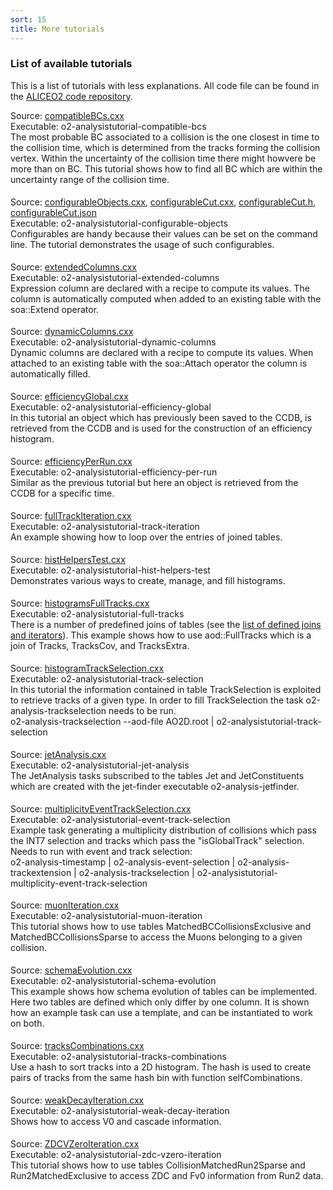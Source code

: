 ```yaml
---
sort: 15
title: More tutorials
---
```


### List of available tutorials
This is a list of tutorials with less explanations. All code file can be found
in the <a
href="https://github.com/AliceO2Group/AliceO2/tree/dev/Analysis/Tutorials/src/"
target="_blank">ALICEO2 code repository</a>.


<div style="margin-bottom:5mm">
  Source: <a href="https://github.com/AliceO2Group/AliceO2/tree/dev/Analysis/Tutorials/src/compatibleBCs.cxx" target="_blank">compatibleBCs.cxx</a><br>
  Executable: o2-analysistutorial-compatible-bcs
  <div class="indBox">
    The most probable BC associated to a collision is the one closest in time to the collision time, which is determined from the tracks forming the collision vertex. Within the uncertainty of the collision time there might howvere be more than on BC. This tutorial shows how to find all BC which are within the uncertainty range of the collision time.
  </div>
</div>
  
<div style="margin-bottom:5mm">
  Source: <a href="https://github.com/AliceO2Group/AliceO2/tree/dev/Analysis/Tutorials/src/configurableObjects.cxx" target="_blank">configurableObjects.cxx</a>, <a href="https://github.com/AliceO2Group/AliceO2/tree/dev/Analysis/Tutorials/src/configurableCut.cxx" target="_blank">configurableCut.cxx</a>, <a href="https://github.com/AliceO2Group/AliceO2/tree/dev/Analysis/Tutorials/include/Analysis/configurableCut.h" target="_blank">configurableCut.h</a>, <a href="https://github.com/AliceO2Group/AliceO2/tree/dev/Analysis/Tutorials/src/configurableCut.json" target="_blank">configurableCut.json</a><br>
  Executable: o2-analysistutorial-configurable-objects
  <div class="indBox">
    Configurables are handy because their values can be set on the command line. The tutorial demonstrates the usage of such configurables.
  </div>
</div>


<div style="margin-bottom:5mm">
  Source: <a href="https://github.com/AliceO2Group/AliceO2/tree/dev/Analysis/Tutorials/src/extendedColumns.cxx" target="_blank">extendedColumns.cxx</a><br>
  Executable: o2-analysistutorial-extended-columns
  <div class="indBox">
    Expression column are declared with a recipe to compute its values. The column is automatically computed when added to an existing table with the soa::Extend operator. 
  </div>
</div>


<div style="margin-bottom:5mm">
  Source: <a href="https://github.com/AliceO2Group/AliceO2/tree/dev/Analysis/Tutorials/src/dynamicColumns.cxx" target="_blank">dynamicColumns.cxx</a><br>
  Executable: o2-analysistutorial-dynamic-columns
  <div class="indBox">
    Dynamic columns are declared with a recipe to compute its values. When attached to an existing table with the soa::Attach operator the column is automatically filled.
  </div>
</div>


<div style="margin-bottom:5mm">
  Source: <a href="https://github.com/AliceO2Group/AliceO2/tree/dev/Analysis/Tutorials/src/efficiencyGlobal.cxx" target="_blank">efficiencyGlobal.cxx</a><br>
  Executable: o2-analysistutorial-efficiency-global
  <div class="indBox">
    In this tutorial an object which has previously been saved to the CCDB, is retrieved from the CCDB and is used for the construction of an efficiency histogram.
  </div>
</div>


<div style="margin-bottom:5mm">
  Source: <a href="https://github.com/AliceO2Group/AliceO2/tree/dev/Analysis/Tutorials/src/efficiencyPerRun.cxx" target="_blank">efficiencyPerRun.cxx</a><br>
  Executable: o2-analysistutorial-efficiency-per-run
  <div class="indBox">
    Similar as the previous tutorial but here an object is retrieved from the CCDB for a specific time.
  </div>
</div>


<div style="margin-bottom:5mm">
  Source: <a href="https://github.com/AliceO2Group/AliceO2/tree/dev/Analysis/Tutorials/src/fullTrackIteration.cxx" target="_blank">fullTrackIteration.cxx</a><br>
  Executable: o2-analysistutorial-track-iteration
  <div class="indBox">
    An example showing how to loop over the entries of joined tables.
  </div>
</div>


<div style="margin-bottom:5mm">
  Source: <a href="https://github.com/AliceO2Group/AliceO2/tree/dev/Analysis/Tutorials/src/histHelpersTest.cxx" target="_blank">histHelpersTest.cxx</a><br>
  Executable: o2-analysistutorial-hist-helpers-test
  <div class="indBox">
    Demonstrates various ways to create, manage, and fill histograms.
  </div>
</div>


<div style="margin-bottom:5mm">
  Source: <a href="https://github.com/AliceO2Group/AliceO2/tree/dev/Analysis/Tutorials/src/histogramsFullTracks.cxx" target="_blank">histogramsFullTracks.cxx</a><br>
  Executable: o2-analysistutorial-full-tracks
  <div class="indBox">
    There is a number of predefined joins of tables (see the <a href="/docs/framework/datamodel.html#list-of-defined-joins-and-iterators">list of defined joins and iterators</a>).
    This example shows how to use aod::FullTracks which is a join of Tracks, TracksCov, and TracksExtra.
  </div>
</div>


<div style="margin-bottom:5mm">
  Source: <a href="https://github.com/AliceO2Group/AliceO2/tree/dev/Analysis/Tutorials/src/histogramTrackSelection.cxx" target="_blank">histogramTrackSelection.cxx</a><br>
  Executable: o2-analysistutorial-track-selection
  <div class="indBox">
    In this tutorial the information contained in table TrackSelection is
    exploited to retrieve tracks of a given type. In order to fill TrackSelection the task
    o2-analysis-trackselection needs to be run.<br>
    o2-analysis-trackselection --aod-file AO2D.root |
    o2-analysistutorial-track-selection  </div>
</div>


<div style="margin-bottom:5mm">
  Source: <a href="https://github.com/AliceO2Group/AliceO2/tree/dev/Analysis/Tutorials/src/jetAnalysis.cxx" target="_blank">jetAnalysis.cxx</a><br>
  Executable: o2-analysistutorial-jet-analysis
  <div class="indBox">
  The JetAnalysis tasks subscribed to the tables Jet and JetConstituents which are created with the jet-finder executable o2-analysis-jetfinder.
  </div>
</div>


<div style="margin-bottom:5mm">
  Source: <a href="https://github.com/AliceO2Group/AliceO2/tree/dev/Analysis/Tutorials/src/multiplicityEventTrackSelection.cxx" target="_blank">multiplicityEventTrackSelection.cxx</a><br>
  Executable: o2-analysistutorial-event-track-selection
  <div class="indBox">
  Example task generating a multiplicity distribution of collisions which pass the INT7 selection and tracks which pass the "isGlobalTrack" selection. Needs to run with event and track selection:<br>
  o2-analysis-timestamp | o2-analysis-event-selection | o2-analysis-trackextension | o2-analysis-trackselection | o2-analysistutorial-multiplicity-event-track-selection
  </div>
</div>


<div style="margin-bottom:5mm">
  Source: <a href="https://github.com/AliceO2Group/AliceO2/tree/dev/Analysis/Tutorials/src/muonIteration.cxx" target="_blank">muonIteration.cxx</a><br>
  Executable: o2-analysistutorial-muon-iteration
  <div class="indBox">
    This tutorial shows how to use tables MatchedBCCollisionsExclusive and MatchedBCCollisionsSparse to access the Muons belonging to a given collision. 
  </div>
</div>


<div style="margin-bottom:5mm">
  Source: <a href="https://github.com/AliceO2Group/AliceO2/tree/dev/Analysis/Tutorials/src/schemaEvolution.cxx" target="_blank">schemaEvolution.cxx</a><br>
  Executable: o2-analysistutorial-schema-evolution
  <div class="indBox">
    This example shows how schema evolution of tables can be implemented. Here two tables are defined which only differ by one column. It is shown how an example task can use a template, and can be instantiated to work on both.
  </div>
</div>


<div style="margin-bottom:5mm">
  Source: <a href="https://github.com/AliceO2Group/AliceO2/tree/dev/Analysis/Tutorials/src/tracksCombinations.cxx" target="_blank">tracksCombinations.cxx</a><br>
  Executable: o2-analysistutorial-tracks-combinations
  <div class="indBox">
    Use a hash to sort tracks into a 2D histogram. The hash is used to create pairs of tracks from the same hash bin with function selfCombinations.
  </div>
</div>


<div style="margin-bottom:5mm">
  Source: <a href="https://github.com/AliceO2Group/AliceO2/tree/dev/Analysis/Tutorials/src/weakDecayIteration.cxx" target="_blank">weakDecayIteration.cxx</a><br>
  Executable: o2-analysistutorial-weak-decay-iteration
  <div class="indBox">
    Shows how to access V0 and cascade information.
  </div>
</div>


<div style="margin-bottom:5mm">
  Source: <a href="https://github.com/AliceO2Group/AliceO2/tree/dev/Analysis/Tutorials/src/ZDCVZeroIteration.cxx" target="_blank">ZDCVZeroIteration.cxx</a><br>
  Executable: o2-analysistutorial-zdc-vzero-iteration
  <div class="indBox">
    This tutorial shows how to use tables CollisionMatchedRun2Sparse and Run2MatchedExclusive to access ZDC and Fv0 information from Run2 data. 
  </div>
</div>
